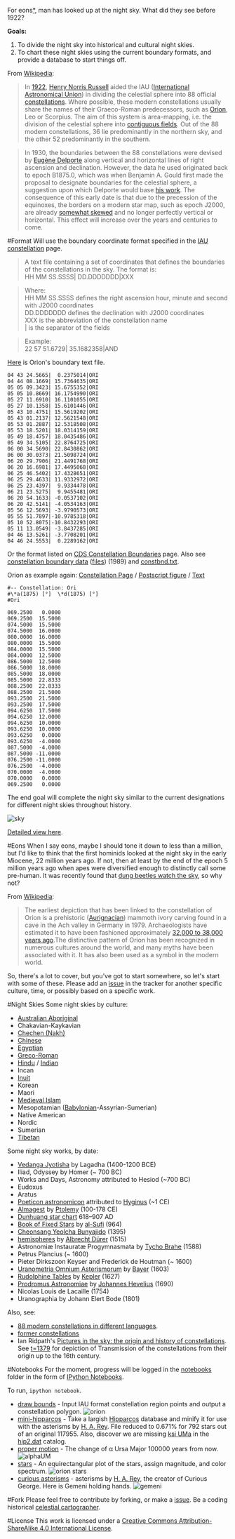 For eons[*](#eons), man has looked up at the night sky. What did they see before 1922?

**Goals:**

1. To divide the night sky into historical and cultural night skies.
2. To chart these night skies using the current boundary formats, and provide a database to start things off.

From [Wikipedia](https://en.wikipedia.org/wiki/Constellation#IAU_constellations):

> In [1922](http://articles.adsabs.harvard.edu/full/1922PA.....30..469R), [Henry Norris Russell](https://en.wikipedia.org/wiki/Henry_Norris_Russell) aided the IAU ([International Astronomical Union](https://en.wikipedia.org/wiki/International_Astronomical_Union)) in dividing the celestial sphere into 88 official [constellations](http://www.ianridpath.com/iaulist1.htm). Where possible, these modern constellations usually share the names of their Graeco-Roman predecessors, such as [Orion](https://en.wikipedia.org/wiki/Orion_%28constellation%29), Leo or Scorpius. The aim of this system is area-mapping, i.e. the division of the celestial sphere into [contiguous fields](http://www.iau.org/public/themes/constellations/). Out of the 88 modern constellations, 36 lie predominantly in the northern sky, and the other 52 predominantly in the southern.

> In 1930, the boundaries between the 88 constellations were devised by [Eugène Delporte](https://en.wikipedia.org/wiki/Eug%C3%A8ne_Joseph_Delporte) along vertical and horizontal lines of right ascension and declination. However, the data he used originated back to epoch B1875.0, which was when Benjamin A. Gould first made the proposal to designate boundaries for the celestial sphere, a suggestion upon which Delporte would base [his work](contribute). The consequence of this early date is that due to the precession of the equinoxes, the borders on a modern star map, such as epoch J2000, are already [somewhat skewed](http://cdsarc.u-strasbg.fr/ftp/cats/VI/49/constell.pdf) and no longer perfectly vertical or horizontal. This effect will increase over the years and centuries to come.

#Format
Will use the boundary coordinate format specified in the [IAU constellation](http://www.iau.org/public/themes/constellations/) page.

>  A text file containing a set of coordinates that defines the boundaries of the constellations in the sky. The format is: <br>
HH MM SS.SSSS| DD.DDDDDDD|XXX

> Where: <br>
> HH MM SS.SSSS defines the right ascension hour, minute and second with J2000 coordinates <br>
> DD.DDDDDDD defines the declination with J2000 coordinates <br>
> XXX is the abbreviation of the constellation name <br>
> | is the separator of the fields

> Example: <br>
> 22 57 51.6729| 35.1682358|AND

[Here](http://www.iau.org/static/public/constellations/txt/ori.txt) is Orion's boundary text file.

```
04 43 24.5665|  0.2375014|ORI
04 44 08.1669| 15.7364635|ORI
05 05 09.3423| 15.6755352|ORI
05 05 10.8669| 16.1754990|ORI
05 27 11.6910| 16.1101055|ORI
05 27 10.1358| 15.6101446|ORI
05 43 10.4751| 15.5619202|ORI
05 43 01.2137| 12.5621548|ORI
05 53 01.2887| 12.5318508|ORI
05 53 18.5201| 18.0314159|ORI
05 49 18.4757| 18.0435486|ORI
05 49 34.5105| 22.8764725|ORI
06 00 34.5690| 22.8430862|ORI
06 00 30.0373| 21.5098724|ORI
06 20 29.7906| 21.4491768|ORI
06 20 16.6981| 17.4495068|ORI
06 25 46.5402| 17.4328651|ORI
06 25 29.4633| 11.9332972|ORI
06 25 23.4397|  9.9334478|ORI
06 21 23.5275|  9.9455481|ORI
06 20 54.1633| -0.0537102|ORI
06 20 42.5141| -4.0534163|ORI
05 56 12.5693| -3.9790573|ORI
05 55 51.7897|-10.9785318|ORI
05 10 52.8075|-10.8432293|ORI
05 11 13.0549| -3.8437285|ORI
04 46 13.5261| -3.7708201|ORI
04 46 24.5553|  0.2289162|ORI
```

Or the format listed on [CDS Constellation Boundaries](http://vizier.cfa.harvard.edu/vizier/VizieR/constellations.htx) page. Also see [constellation boundary data](http://cdsarc.u-strasbg.fr/viz-bin/Cat?cat=VI%2F49) ([files](http://cdsarc.u-strasbg.fr/viz-bin/Cat?cat=VI%2F49&target=http&)) (1989) and [constbnd.txt](http://cdsarc.u-strasbg.fr/viz-bin/getCatFile_Redirect/?VI/49/constbnd.txt).

Orion as example again: [Constellation Page](http://vizier.cfa.harvard.edu/viz-bin/vizExec/Vgraph?VI/42&Ori) / [Postscript figure](http://vizier.cfa.harvard.edu/viz-bin/nph-Plot/Vgraph/ps?VI%2f42&Ori) / [Text](http://vizier.cfa.harvard.edu/viz-bin/nph-Plot/Vgraph/txt?VI%2f42&Ori)

```
#-- Constellation: Ori
#\*a(1875) [°]	\*d(1875) [°]
#Ori

069.2500   0.0000
069.2500  15.5000
074.5000  15.5000
074.5000  16.0000
080.0000  16.0000
080.0000  15.5000
084.0000  15.5000
084.0000  12.5000
086.5000  12.5000
086.5000  18.0000
085.5000  18.0000
085.5000  22.8333
088.2500  22.8333
088.2500  21.5000
093.2500  21.5000
093.2500  17.5000
094.6250  17.5000
094.6250  12.0000
094.6250  10.0000
093.6250  10.0000
093.6250   0.0000
093.6250  -4.0000
087.5000  -4.0000
087.5000 -11.0000
076.2500 -11.0000
076.2500  -4.0000
070.0000  -4.0000
070.0000   0.0000
069.2500   0.0000
```

The end goal will complete the night sky similar to the current designations for different night skies throughout history.

![sky](https://upload.wikimedia.org/wikipedia/commons/thumb/d/d4/Constellations_ecliptic_equirectangular_plot.svg/512px-Constellations_ecliptic_equirectangular_plot.svg.png 'Constellations ecliptic equirectangular plot')

[Detailed view here](https://upload.wikimedia.org/wikipedia/commons/thumb/d/d4/Constellations_ecliptic_equirectangular_plot.svg/1000px-Constellations_ecliptic_equirectangular_plot.svg.png).

#Eons
When I say eons, maybe I should tone it down to less than a million, but I'd like to think that the first hominids looked at the night sky in the early Miocene, 22 million years ago. If not, then at least by the end of the epoch 5 million years ago when apes were diversified enough to distinctly call some pre-human. It was recently found that [dung beetles watch the sky](http://www.sciencedirect.com/science/article/pii/S0960982212015072), so why not?

From [Wikipedia](https://en.wikipedia.org/wiki/Orion_%28constellation%29#History_and_mythology):

> The earliest depiction that has been linked to the constellation of Orion is a prehistoric ([Aurignacian](https://en.wikipedia.org/wiki/Aurignacian)) mammoth ivory carving found in a cave in the Ach valley in Germany in 1979. Archaeologists have estimated it to have been fashioned approximately [32,000 to 38,000 years ago](http://www.academia.edu/2548806/The_anthropoid_in_the_sky_Does_a_32_000_years_old_ivory_plate_show_the_constellation_Orion_combined_with_a_pregnancy_calendar).The distinctive pattern of Orion has been recognized in numerous cultures around the world, and many myths have been associated with it. It has also been used as a symbol in the modern world.

So, there's a lot to cover, but you've got to start somewhere, so let's start with some of these. Please add an [issue](https://github.com/digitalvapor/asterisms/issues) in the tracker for another specific culture, time, or possibly based on a specific work.

#Night Skies
Some night skies by culture:

* [Australian Aboriginal](https://en.wikipedia.org/wiki/Australian_Aboriginal_astronomy)
* Chakavian-Kaykavian
* [Chechen (Nakh)](https://en.wikipedia.org/wiki/Nakh_peoples#Cosmology_and_creation)
* [Chinese](https://en.wikipedia.org/wiki/Chinese_constellations)
* [Egyptian](https://en.wikipedia.org/wiki/Egyptian_astronomy)
* [Greco-Roman](https://en.wikipedia.org/wiki/Ancient_Greek_astronomy)
* [Hindu](https://en.wikipedia.org/wiki/Hindu_astrology) / [Indian](https://en.wikipedia.org/wiki/Indian_astronomy)
* Incan
* [Inuit](https://en.wikipedia.org/wiki/Inuit_astronomy)
* Korean
* Maori
* [Medieval Islam](https://en.wikipedia.org/wiki/Astronomy_in_medieval_Islam)
* Mesopotamian ([Babylonian](https://en.wikipedia.org/wiki/Babylonian_star_catalogues)-Assyrian-Sumerian)
* Native American
* Nordic
* Sumerian
* [Tibetan](https://en.wikipedia.org/wiki/Tibetan_astronomy)

Some night sky works, by date:

* [Vedanga Jyotisha](https://en.wikipedia.org/wiki/Vedanga_Jyotisha) by Lagadha (1400-1200 BCE)
* Iliad, Odyssey by Homer (~ 700 BC)
* Works and Days, Astronomy attributed to Hesiod (~700 BC)
* Eudoxus
* Aratus
* [Poeticon astronomicon](https://en.wikipedia.org/wiki/Poeticon_astronomicon)  attributed to [Hyginus](https://en.wikipedia.org/wiki/Hyginus) (~1 CE)
* [Almagest](https://en.wikipedia.org/wiki/Almagest) by [Ptolemy](https://en.wikipedia.org/wiki/Ptolemy) (100-178 CE)
* [Dunhuang star chart](https://en.wikipedia.org/wiki/Dunhuang_Star_Chart) 618–907 AD
* [Book of Fixed Stars](https://en.wikipedia.org/wiki/Book_of_Fixed_Stars) by [al-Sufi](https://en.wikipedia.org/wiki/Abd_al-Rahman_al-Sufi) (964)
* [Cheonsang Yeolcha Bunyajido](https://en.wikipedia.org/wiki/Cheonsang_Yeolcha_Bunyajido) (1395)
* [hemispheres](http://www.ianridpath.com/startales/durer.htm) by [Albrecht Dürer](https://en.wikipedia.org/wiki/Albrecht_D%C3%BCrer) (1515)
* Astronomiæ Instauratæ Progymnasmata by [Tycho Brahe](https://en.wikipedia.org/wiki/Tycho_Brahe) (1588)
* Petrus Plancius (~ 1600)
* Pieter Dirkszoon Keyser and Frederick de Houtman (~ 1600)
* [Uranometria Omnium Asterismorum](https://en.wikipedia.org/wiki/Uranometria) by [Bayer](https://en.wikipedia.org/wiki/Johann_Bayer) (1603)
* [Rudolphine Tables](https://en.wikipedia.org/wiki/Rudolphine_Tables) by [Kepler](https://en.wikipedia.org/wiki/Johannes_Kepler) (1627)
* [Prodromus Astronomiae](https://en.wikipedia.org/wiki/Prodromus_Astronomiae) by [Johannes Hevelius](https://en.wikipedia.org/wiki/Johannes_Hevelius) (1690)
* Nicolas Louis de Lacaille (1754)
* Uranographia by Johann Elert Bode (1801)

Also, see:

* [88 modern constellations in different languages](https://en.wikipedia.org/wiki/88_modern_constellations_in_different_languages).
* [former constellations](https://en.wikipedia.org/wiki/Former_constellations)
* Ian Ridpath's [Pictures in the sky: the origin and history of constellations](https://www.youtube.com/watch?v=nZm-QaKqS-Y). See [t=1379](https://www.youtube.com/watch?v=nZm-QaKqS-Y#t=1379) for depiction of Transmission of the constellations from their origin up to the 16th century.

#Notebooks
For the moment, progress will be logged in the [notebooks](https://github.com/digitalvapor/asterisms/tree/master/notebooks) folder in the form of [IPython Notebooks](https://github.com/ipython/ipython).

To run, `ipython notebook`.

* [draw bounds](https://github.com/digitalvapor/asterisms/blob/master/notebooks/draw-bounds.ipynb) - Input IAU format constellation region points and output a constellation polygon. ![orion](notebooks/orion.png 'orion constellation')
* [mini-hipparcos](https://github.com/digitalvapor/asterisms/blob/master/notebooks/mini-hipparcos.ipynb) - Take a largish [Hipparcos](https://en.wikipedia.org/wiki/Hipparcos) database and minify it for use with the asterisms by [H. A. Rey](https://en.wikipedia.org/wiki/H._A._Rey). File reduced to 0.671% for 792 stars out of an original 117955. Also, discover we are missing [ksi UMa](https://en.wikipedia.org/wiki/Xi_Ursae_Majoris) in the [hip2.dat](https://pystaratlas.googlecode.com/files/hip2.dat) catalog.
* [proper motion](https://github.com/digitalvapor/asterisms/blob/master/notebooks/proper-motion.ipynb) - The change of α Ursa Major 100000 years from now. ![alphaUM](notebooks/alphaUM.png 'alpha ursa major')
* [stars](https://github.com/digitalvapor/asterisms/blob/master/notebooks/stars.ipynb) - An equirectangular plot of the stars, assign magnitude, and color spectrum. ![orion stars](notebooks/stars.png 'orion constellation')
* [curious asterisms](https://github.com/digitalvapor/asterisms/blob/master/notebooks/curious-asterisms.ipynb) - asterisms by [H. A. Rey](https://en.wikipedia.org/wiki/H._A._Rey), the creator of Curious George. Here is Gemeni holding hands. ![gemeni](notebooks/gemeni.png 'gemeni holding hands')

#Fork
Please feel free to contribute by forking, or make a [issue](https://github.com/digitalvapor/asterisms/issues). Be a coding historical [celestial cartographer](https://en.wikipedia.org/wiki/Celestial_cartography).

#License
This work is licensed under a [Creative Commons Attribution-ShareAlike 4.0 International License](http://creativecommons.org/licenses/by-sa/4.0/).
